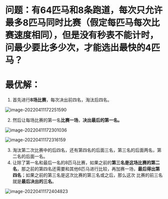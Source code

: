 # 问题：有64匹马和8条跑道，每次只允许最多8匹马同时比赛（假定每匹马每次比赛速度相同），但是没有秒表不能计时，问最少要比多少次，才能选出最快的4匹马？

# 最优解：

1. 首先进行**8场比赛**，每次决出前四名，淘汰后四名。

![image-20220411172251590](C:\Users\HP\AppData\Roaming\Typora\typora-user-images\image-20220411172251590.png)

2. 然后让每场比赛的第一名**比赛一场**，**决出最后的第一名。**

![image-20220411172301036](C:\Users\HP\AppData\Roaming\Typora\typora-user-images\image-20220411172301036.png)

![image-20220411172316159](C:\Users\HP\AppData\Roaming\Typora\typora-user-images\image-20220411172316159.png)

3. 淘汰第二次比赛中的后四名，还有第四名的后面三名，第三名的后面两名，第二名的后面一名。
4. 让除了第一名和最后一名的8匹马比赛，如果之前的**第三名是这场比赛的第二名**，那之前的第四名还需要和其他6匹马进行比较，再加赛一场，**最后得出第四名**；如果之前的第三名是这次比赛的第三名或之后，那么这次 比赛的前三名就是**最后决出的三名**。

![image-20220411172404823](C:\Users\HP\AppData\Roaming\Typora\typora-user-images\image-20220411172404823.png)
